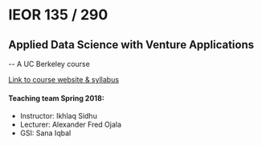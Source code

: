 # IEOR 135 / 290
## Applied Data Science with Venture Applications
-- A UC Berkeley course

[Link to course website & syllabus](https://data-x.blog)

#### Teaching team Spring 2018:
- Instructor: Ikhlaq Sidhu
- Lecturer: Alexander Fred Ojala
- GSI: Sana Iqbal

